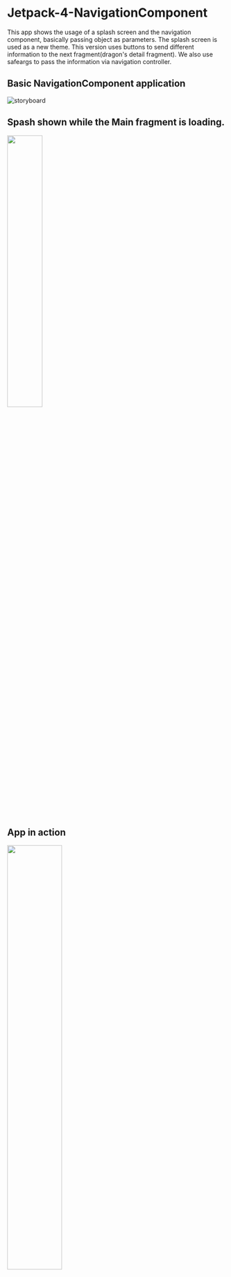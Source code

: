 # Jetpack-4-NavigationComponent
This app shows the usage of a splash screen and the navigation component, basically passing object as parameters.
The splash screen is used as a new theme.
This version uses buttons to send different information to the next fragment(dragon's detail fragment).
We also use safeargs to pass the information via navigation controller.

## Basic NavigationComponent application
![storyboard](https://user-images.githubusercontent.com/4823319/69899538-e4672b00-13bb-11ea-82b8-1bef8b71e1b5.jpg)

## Spash shown while the Main fragment is loading.
<img src="https://user-images.githubusercontent.com/4823319/69899539-e4672b00-13bb-11ea-846b-5171be33301e.jpg" width="40%" height="40%">

## App in action
<img src="https://user-images.githubusercontent.com/4823319/69899679-0792da00-13be-11ea-8e04-ed49e4ef6450.gif" width="50%" height="50%">
